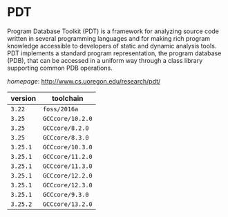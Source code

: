 # PDT

Program Database Toolkit (PDT) is a framework for analyzing source  code written in several programming languages and for making rich program knowledge  accessible to developers of static and dynamic analysis tools. PDT implements a standard  program representation, the program database (PDB), that can be accessed in a uniform way  through a class library supporting common PDB operations.

*homepage*: <http://www.cs.uoregon.edu/research/pdt/>

version | toolchain
--------|----------
``3.22`` | ``foss/2016a``
``3.25`` | ``GCCcore/10.2.0``
``3.25`` | ``GCCcore/8.2.0``
``3.25`` | ``GCCcore/8.3.0``
``3.25.1`` | ``GCCcore/10.3.0``
``3.25.1`` | ``GCCcore/11.2.0``
``3.25.1`` | ``GCCcore/11.3.0``
``3.25.1`` | ``GCCcore/12.2.0``
``3.25.1`` | ``GCCcore/12.3.0``
``3.25.1`` | ``GCCcore/9.3.0``
``3.25.2`` | ``GCCcore/13.2.0``
